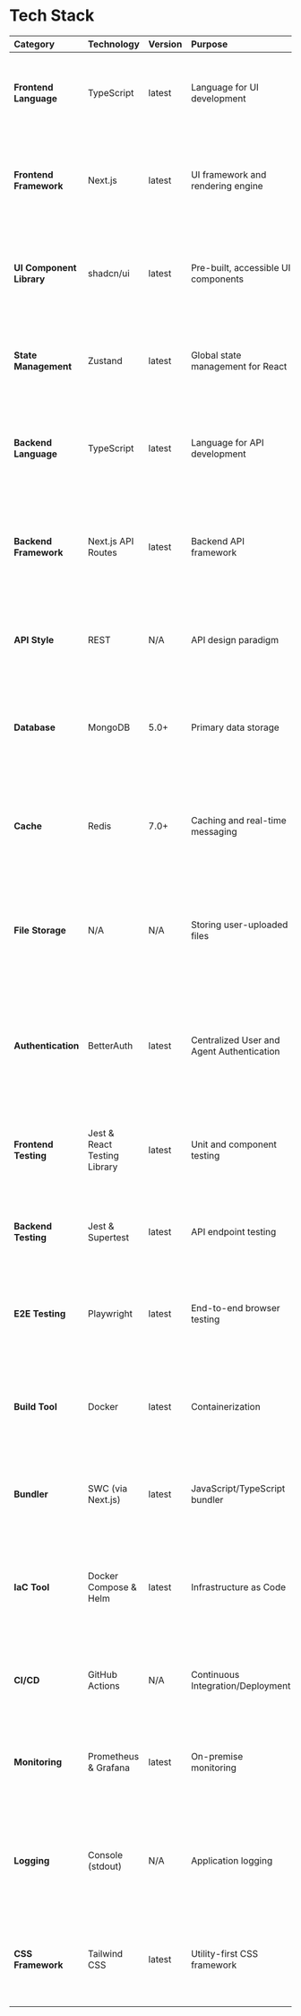 # Tech Stack

| Category | Technology | Version | Purpose | Rationale |
| :--- | :--- | :--- | :--- | :--- |
| **Frontend Language** | TypeScript | latest | Language for UI development | Provides type safety and better developer experience for large applications. |
| **Frontend Framework** | Next.js | latest | UI framework and rendering engine | Specified in PRD. Enables React-based development with server-side rendering and static site generation. |
| **UI Component Library**| shadcn/ui | latest | Pre-built, accessible UI components | Specified in UI/UX Spec. Accelerates development with customizable and accessible components. |
| **State Management** | Zustand | latest | Global state management for React | A lightweight, unopinionated state management solution that is easy to use with Next.js. |
| **Backend Language** | TypeScript | latest | Language for API development | Consistent language across the stack simplifies development and code sharing. |
| **Backend Framework** | Next.js API Routes | latest | Backend API framework | Specified in PRD. Co-locates backend logic with the frontend, simplifying the monorepo structure. |
| **API Style** | REST | N/A | API design paradigm | A well-understood, standard approach for building APIs. Aligns with API-first goal. |
| **Database** | MongoDB | 5.0+ | Primary data storage | Specified in PRD. A flexible NoSQL database that works well with JavaScript-based applications. |
| **Cache** | Redis | 7.0+ | Caching and real-time messaging | Specified in PRD. Used for caching frequently accessed data and as a pub/sub broker for WebSockets. |
| **File Storage** | N/A | N/A | Storing user-uploaded files | Out of scope for MVP. Future implementation would use a service like AWS S3 or MinIO for on-premise. |
| **Authentication** | BetterAuth | latest | Centralized User and Agent Authentication | External service providing robust authentication flows and token validation. Integrated via server-side library.
| **Frontend Testing** | Jest & React Testing Library | latest | Unit and component testing | Industry standard for testing React applications, ensuring component correctness. |
| **Backend Testing** | Jest & Supertest | latest | API endpoint testing | Allows for testing API routes without needing a running server, ideal for CI environments. |
| **E2E Testing** | Playwright | latest | End-to-end browser testing | A modern, reliable E2E testing framework that supports all major browsers. |
| **Build Tool** | Docker | latest | Containerization | Packages the application and its dependencies into a portable image for both cloud and on-premise deployments. |
| **Bundler** | SWC (via Next.js) | latest | JavaScript/TypeScript bundler | The default, high-performance bundler included with Next.js. |
| **IaC Tool** | Docker Compose & Helm | latest | Infrastructure as Code | Docker Compose for simple on-prem setups, Helm for Kubernetes-based deployments (both on-prem and cloud). |
| **CI/CD** | GitHub Actions | N/A | Continuous Integration/Deployment | Specified in PRD. Automates the build, test, and deployment pipeline. |
| **Monitoring** | Prometheus & Grafana | latest | On-premise monitoring | A standard open-source stack for metrics and visualization, suitable for self-hosted deployments. |
| **Logging** | Console (stdout) | N/A | Application logging | Directing logs to stdout is a container best practice, allowing flexible log collection by different platforms. |
| **CSS Framework** | Tailwind CSS | latest | Utility-first CSS framework | Specified in UI/UX Spec. Enables rapid UI development with a consistent design system. |
